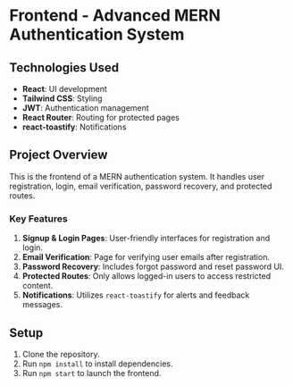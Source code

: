 # Frontend - Advanced MERN Authentication System

## Technologies Used
- **React**: UI development
- **Tailwind CSS**: Styling
- **JWT**: Authentication management
- **React Router**: Routing for protected pages
- **react-toastify**: Notifications

## Project Overview
This is the frontend of a MERN authentication system. It handles user registration, login, email verification, password recovery, and protected routes.

### Key Features
1. **Signup & Login Pages**: User-friendly interfaces for registration and login.
2. **Email Verification**: Page for verifying user emails after registration.
3. **Password Recovery**: Includes forgot password and reset password UI.
4. **Protected Routes**: Only allows logged-in users to access restricted content.
5. **Notifications**: Utilizes `react-toastify` for alerts and feedback messages.

## Setup
1. Clone the repository.
2. Run `npm install` to install dependencies.
3. Run `npm start` to launch the frontend.

